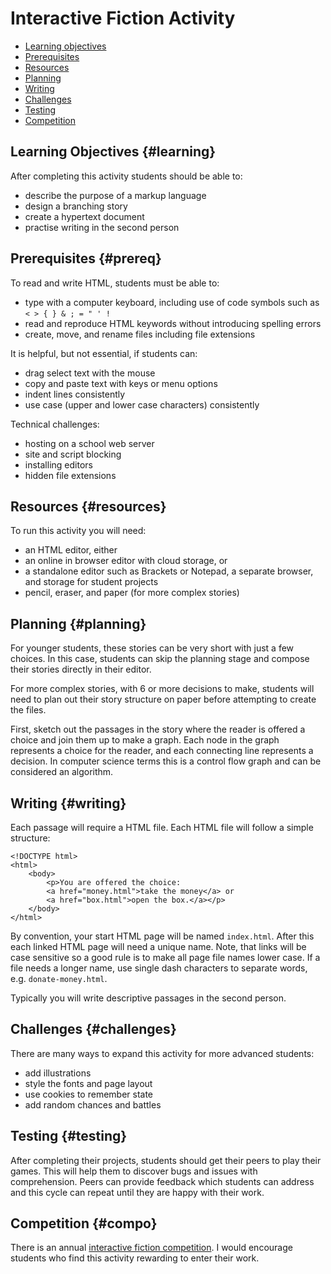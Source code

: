 # Interactive Fiction Activity

* [Learning objectives](#learning)
* [Prerequisites](#prereq)
* [Resources](#resources)
* [Planning](#planning)
* [Writing](#writing)
* [Challenges](#challenges)
* [Testing](#testing)
* [Competition](#compo)

## Learning Objectives {#learning}

After completing this activity students should be able to:
* describe the purpose of a markup language
* design a branching story
* create a hypertext document
* practise writing in the second person

## Prerequisites {#prereq}

To read and write HTML, students must be able to:
* type with a computer keyboard, including use of code symbols such as `< > { } & ; = " ' !`
* read and reproduce HTML keywords without introducing spelling errors
* create, move, and rename files including file extensions

It is helpful, but not essential, if students can:
* drag select text with the mouse
* copy and paste text with keys or menu options
* indent lines consistently
* use case (upper and lower case characters) consistently

Technical challenges:
* hosting on a school web server
* site and script blocking
* installing editors
* hidden file extensions

## Resources {#resources}

To run this activity you will need:
* an HTML editor, either
 * an online in browser editor with cloud storage, or
 * a standalone editor such as Brackets or Notepad, a separate browser, and storage for student projects
* pencil, eraser, and paper (for more complex stories)

## Planning {#planning}

For younger students, these stories can be very short with just a few choices. In this case, students can skip the planning stage and compose their stories directly in their editor.

For more complex stories, with 6 or more decisions to make, students will need to plan out their story structure on paper before attempting to create the files.

First, sketch out the passages in the story where the reader is offered a choice and join them up to make a graph. Each node in the graph represents a choice for the reader, and each connecting line represents a decision. In computer science terms this is a control flow graph and can be considered an algorithm.

## Writing {#writing}

Each passage will require a HTML file. Each HTML file will follow a simple structure:

    <!DOCTYPE html>
    <html>
        <body>
            <p>You are offered the choice:
            <a href="money.html">take the money</a> or 
            <a href="box.html">open the box.</a></p>
        </body>
    </html>
    
By convention, your start HTML page will be named `index.html`. After this each linked HTML page will need a unique name. Note, that links will be case sensitive so a good rule is to make all page file names lower case. If a file needs a longer name, use single dash characters to separate words, e.g. `donate-money.html`.

Typically you will write descriptive passages in the second person.

## Challenges {#challenges}

There are many ways to expand this activity for more advanced students:
* add illustrations
* style the fonts and page layout
* use cookies to remember state
* add random chances and battles

## Testing {#testing}

After completing their projects, students should get their peers to play their games. This will help them to discover bugs and issues with comprehension. Peers can provide feedback which students can address and this cycle can repeat until they are happy with their work.

## Competition {#compo}

There is an annual [interactive fiction competition](https://ifcomp.org/). I would encourage students who find this activity rewarding to enter their work.